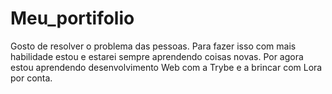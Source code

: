 # Meu_portifolio
Gosto de resolver o problema das pessoas. Para fazer isso com mais habilidade estou e estarei sempre aprendendo coisas novas. Por agora estou aprendendo desenvolvimento Web  com a Trybe e a brincar com Lora por conta.
